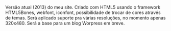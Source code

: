 Versão atual (2013) do meu site.
Criado com HTML5 usando o framework HTML5Bones, webfont, iconfont, possibilidade de trocar de cores através de temas.
Será aplicado suporte pra várias resoluções, no momento apenas 320x480.
Será a base para um blog Worpress em breve.
